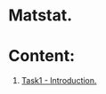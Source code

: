 # Matstat.

# Content:

1. [Task1 - Introduction.](https://nbviewer.jupyter.org/github/EvgrafovMichail/matstat/blob/main/t1/t1.ipynb)
